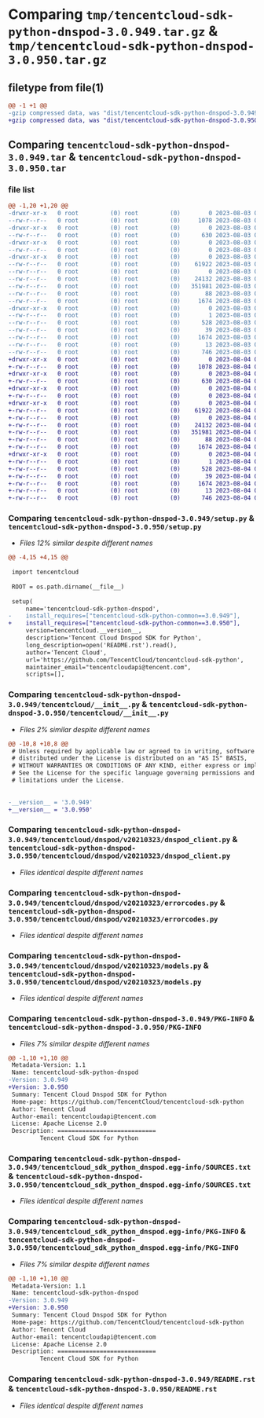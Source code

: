 # Comparing `tmp/tencentcloud-sdk-python-dnspod-3.0.949.tar.gz` & `tmp/tencentcloud-sdk-python-dnspod-3.0.950.tar.gz`

## filetype from file(1)

```diff
@@ -1 +1 @@
-gzip compressed data, was "dist/tencentcloud-sdk-python-dnspod-3.0.949.tar", last modified: Thu Aug  3 00:24:57 2023, max compression
+gzip compressed data, was "dist/tencentcloud-sdk-python-dnspod-3.0.950.tar", last modified: Fri Aug  4 00:25:33 2023, max compression
```

## Comparing `tencentcloud-sdk-python-dnspod-3.0.949.tar` & `tencentcloud-sdk-python-dnspod-3.0.950.tar`

### file list

```diff
@@ -1,20 +1,20 @@
-drwxr-xr-x   0 root         (0) root         (0)        0 2023-08-03 00:24:57.000000 tencentcloud-sdk-python-dnspod-3.0.949/
--rw-r--r--   0 root         (0) root         (0)     1078 2023-08-03 00:24:57.000000 tencentcloud-sdk-python-dnspod-3.0.949/setup.py
-drwxr-xr-x   0 root         (0) root         (0)        0 2023-08-03 00:24:57.000000 tencentcloud-sdk-python-dnspod-3.0.949/tencentcloud/
--rw-r--r--   0 root         (0) root         (0)      630 2023-08-03 00:24:57.000000 tencentcloud-sdk-python-dnspod-3.0.949/tencentcloud/__init__.py
-drwxr-xr-x   0 root         (0) root         (0)        0 2023-08-03 00:24:57.000000 tencentcloud-sdk-python-dnspod-3.0.949/tencentcloud/dnspod/
--rw-r--r--   0 root         (0) root         (0)        0 2023-08-03 00:24:57.000000 tencentcloud-sdk-python-dnspod-3.0.949/tencentcloud/dnspod/__init__.py
-drwxr-xr-x   0 root         (0) root         (0)        0 2023-08-03 00:24:57.000000 tencentcloud-sdk-python-dnspod-3.0.949/tencentcloud/dnspod/v20210323/
--rw-r--r--   0 root         (0) root         (0)    61922 2023-08-03 00:24:57.000000 tencentcloud-sdk-python-dnspod-3.0.949/tencentcloud/dnspod/v20210323/dnspod_client.py
--rw-r--r--   0 root         (0) root         (0)        0 2023-08-03 00:24:57.000000 tencentcloud-sdk-python-dnspod-3.0.949/tencentcloud/dnspod/v20210323/__init__.py
--rw-r--r--   0 root         (0) root         (0)    24132 2023-08-03 00:24:57.000000 tencentcloud-sdk-python-dnspod-3.0.949/tencentcloud/dnspod/v20210323/errorcodes.py
--rw-r--r--   0 root         (0) root         (0)   351981 2023-08-03 00:24:57.000000 tencentcloud-sdk-python-dnspod-3.0.949/tencentcloud/dnspod/v20210323/models.py
--rw-r--r--   0 root         (0) root         (0)       88 2023-08-03 00:24:57.000000 tencentcloud-sdk-python-dnspod-3.0.949/setup.cfg
--rw-r--r--   0 root         (0) root         (0)     1674 2023-08-03 00:24:57.000000 tencentcloud-sdk-python-dnspod-3.0.949/PKG-INFO
-drwxr-xr-x   0 root         (0) root         (0)        0 2023-08-03 00:24:57.000000 tencentcloud-sdk-python-dnspod-3.0.949/tencentcloud_sdk_python_dnspod.egg-info/
--rw-r--r--   0 root         (0) root         (0)        1 2023-08-03 00:24:57.000000 tencentcloud-sdk-python-dnspod-3.0.949/tencentcloud_sdk_python_dnspod.egg-info/dependency_links.txt
--rw-r--r--   0 root         (0) root         (0)      528 2023-08-03 00:24:57.000000 tencentcloud-sdk-python-dnspod-3.0.949/tencentcloud_sdk_python_dnspod.egg-info/SOURCES.txt
--rw-r--r--   0 root         (0) root         (0)       39 2023-08-03 00:24:57.000000 tencentcloud-sdk-python-dnspod-3.0.949/tencentcloud_sdk_python_dnspod.egg-info/requires.txt
--rw-r--r--   0 root         (0) root         (0)     1674 2023-08-03 00:24:57.000000 tencentcloud-sdk-python-dnspod-3.0.949/tencentcloud_sdk_python_dnspod.egg-info/PKG-INFO
--rw-r--r--   0 root         (0) root         (0)       13 2023-08-03 00:24:57.000000 tencentcloud-sdk-python-dnspod-3.0.949/tencentcloud_sdk_python_dnspod.egg-info/top_level.txt
--rw-r--r--   0 root         (0) root         (0)      746 2023-08-03 00:24:57.000000 tencentcloud-sdk-python-dnspod-3.0.949/README.rst
+drwxr-xr-x   0 root         (0) root         (0)        0 2023-08-04 00:25:33.000000 tencentcloud-sdk-python-dnspod-3.0.950/
+-rw-r--r--   0 root         (0) root         (0)     1078 2023-08-04 00:25:33.000000 tencentcloud-sdk-python-dnspod-3.0.950/setup.py
+drwxr-xr-x   0 root         (0) root         (0)        0 2023-08-04 00:25:33.000000 tencentcloud-sdk-python-dnspod-3.0.950/tencentcloud/
+-rw-r--r--   0 root         (0) root         (0)      630 2023-08-04 00:25:33.000000 tencentcloud-sdk-python-dnspod-3.0.950/tencentcloud/__init__.py
+drwxr-xr-x   0 root         (0) root         (0)        0 2023-08-04 00:25:33.000000 tencentcloud-sdk-python-dnspod-3.0.950/tencentcloud/dnspod/
+-rw-r--r--   0 root         (0) root         (0)        0 2023-08-04 00:25:33.000000 tencentcloud-sdk-python-dnspod-3.0.950/tencentcloud/dnspod/__init__.py
+drwxr-xr-x   0 root         (0) root         (0)        0 2023-08-04 00:25:33.000000 tencentcloud-sdk-python-dnspod-3.0.950/tencentcloud/dnspod/v20210323/
+-rw-r--r--   0 root         (0) root         (0)    61922 2023-08-04 00:25:33.000000 tencentcloud-sdk-python-dnspod-3.0.950/tencentcloud/dnspod/v20210323/dnspod_client.py
+-rw-r--r--   0 root         (0) root         (0)        0 2023-08-04 00:25:33.000000 tencentcloud-sdk-python-dnspod-3.0.950/tencentcloud/dnspod/v20210323/__init__.py
+-rw-r--r--   0 root         (0) root         (0)    24132 2023-08-04 00:25:33.000000 tencentcloud-sdk-python-dnspod-3.0.950/tencentcloud/dnspod/v20210323/errorcodes.py
+-rw-r--r--   0 root         (0) root         (0)   351981 2023-08-04 00:25:33.000000 tencentcloud-sdk-python-dnspod-3.0.950/tencentcloud/dnspod/v20210323/models.py
+-rw-r--r--   0 root         (0) root         (0)       88 2023-08-04 00:25:33.000000 tencentcloud-sdk-python-dnspod-3.0.950/setup.cfg
+-rw-r--r--   0 root         (0) root         (0)     1674 2023-08-04 00:25:33.000000 tencentcloud-sdk-python-dnspod-3.0.950/PKG-INFO
+drwxr-xr-x   0 root         (0) root         (0)        0 2023-08-04 00:25:33.000000 tencentcloud-sdk-python-dnspod-3.0.950/tencentcloud_sdk_python_dnspod.egg-info/
+-rw-r--r--   0 root         (0) root         (0)        1 2023-08-04 00:25:33.000000 tencentcloud-sdk-python-dnspod-3.0.950/tencentcloud_sdk_python_dnspod.egg-info/dependency_links.txt
+-rw-r--r--   0 root         (0) root         (0)      528 2023-08-04 00:25:33.000000 tencentcloud-sdk-python-dnspod-3.0.950/tencentcloud_sdk_python_dnspod.egg-info/SOURCES.txt
+-rw-r--r--   0 root         (0) root         (0)       39 2023-08-04 00:25:33.000000 tencentcloud-sdk-python-dnspod-3.0.950/tencentcloud_sdk_python_dnspod.egg-info/requires.txt
+-rw-r--r--   0 root         (0) root         (0)     1674 2023-08-04 00:25:33.000000 tencentcloud-sdk-python-dnspod-3.0.950/tencentcloud_sdk_python_dnspod.egg-info/PKG-INFO
+-rw-r--r--   0 root         (0) root         (0)       13 2023-08-04 00:25:33.000000 tencentcloud-sdk-python-dnspod-3.0.950/tencentcloud_sdk_python_dnspod.egg-info/top_level.txt
+-rw-r--r--   0 root         (0) root         (0)      746 2023-08-04 00:25:33.000000 tencentcloud-sdk-python-dnspod-3.0.950/README.rst
```

### Comparing `tencentcloud-sdk-python-dnspod-3.0.949/setup.py` & `tencentcloud-sdk-python-dnspod-3.0.950/setup.py`

 * *Files 12% similar despite different names*

```diff
@@ -4,15 +4,15 @@
 
 import tencentcloud
 
 ROOT = os.path.dirname(__file__)
 
 setup(
     name='tencentcloud-sdk-python-dnspod',
-    install_requires=["tencentcloud-sdk-python-common==3.0.949"],
+    install_requires=["tencentcloud-sdk-python-common==3.0.950"],
     version=tencentcloud.__version__,
     description='Tencent Cloud Dnspod SDK for Python',
     long_description=open('README.rst').read(),
     author='Tencent Cloud',
     url='https://github.com/TencentCloud/tencentcloud-sdk-python',
     maintainer_email="tencentcloudapi@tencent.com",
     scripts=[],
```

### Comparing `tencentcloud-sdk-python-dnspod-3.0.949/tencentcloud/__init__.py` & `tencentcloud-sdk-python-dnspod-3.0.950/tencentcloud/__init__.py`

 * *Files 2% similar despite different names*

```diff
@@ -10,8 +10,8 @@
 # Unless required by applicable law or agreed to in writing, software
 # distributed under the License is distributed on an "AS IS" BASIS,
 # WITHOUT WARRANTIES OR CONDITIONS OF ANY KIND, either express or implied.
 # See the License for the specific language governing permissions and
 # limitations under the License.
 
 
-__version__ = '3.0.949'
+__version__ = '3.0.950'
```

### Comparing `tencentcloud-sdk-python-dnspod-3.0.949/tencentcloud/dnspod/v20210323/dnspod_client.py` & `tencentcloud-sdk-python-dnspod-3.0.950/tencentcloud/dnspod/v20210323/dnspod_client.py`

 * *Files identical despite different names*

### Comparing `tencentcloud-sdk-python-dnspod-3.0.949/tencentcloud/dnspod/v20210323/errorcodes.py` & `tencentcloud-sdk-python-dnspod-3.0.950/tencentcloud/dnspod/v20210323/errorcodes.py`

 * *Files identical despite different names*

### Comparing `tencentcloud-sdk-python-dnspod-3.0.949/tencentcloud/dnspod/v20210323/models.py` & `tencentcloud-sdk-python-dnspod-3.0.950/tencentcloud/dnspod/v20210323/models.py`

 * *Files identical despite different names*

### Comparing `tencentcloud-sdk-python-dnspod-3.0.949/PKG-INFO` & `tencentcloud-sdk-python-dnspod-3.0.950/PKG-INFO`

 * *Files 7% similar despite different names*

```diff
@@ -1,10 +1,10 @@
 Metadata-Version: 1.1
 Name: tencentcloud-sdk-python-dnspod
-Version: 3.0.949
+Version: 3.0.950
 Summary: Tencent Cloud Dnspod SDK for Python
 Home-page: https://github.com/TencentCloud/tencentcloud-sdk-python
 Author: Tencent Cloud
 Author-email: tencentcloudapi@tencent.com
 License: Apache License 2.0
 Description: ============================
         Tencent Cloud SDK for Python
```

### Comparing `tencentcloud-sdk-python-dnspod-3.0.949/tencentcloud_sdk_python_dnspod.egg-info/SOURCES.txt` & `tencentcloud-sdk-python-dnspod-3.0.950/tencentcloud_sdk_python_dnspod.egg-info/SOURCES.txt`

 * *Files identical despite different names*

### Comparing `tencentcloud-sdk-python-dnspod-3.0.949/tencentcloud_sdk_python_dnspod.egg-info/PKG-INFO` & `tencentcloud-sdk-python-dnspod-3.0.950/tencentcloud_sdk_python_dnspod.egg-info/PKG-INFO`

 * *Files 7% similar despite different names*

```diff
@@ -1,10 +1,10 @@
 Metadata-Version: 1.1
 Name: tencentcloud-sdk-python-dnspod
-Version: 3.0.949
+Version: 3.0.950
 Summary: Tencent Cloud Dnspod SDK for Python
 Home-page: https://github.com/TencentCloud/tencentcloud-sdk-python
 Author: Tencent Cloud
 Author-email: tencentcloudapi@tencent.com
 License: Apache License 2.0
 Description: ============================
         Tencent Cloud SDK for Python
```

### Comparing `tencentcloud-sdk-python-dnspod-3.0.949/README.rst` & `tencentcloud-sdk-python-dnspod-3.0.950/README.rst`

 * *Files identical despite different names*

